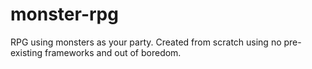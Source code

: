 # monster-rpg
RPG using monsters as your party. Created from scratch using no pre-existing frameworks and out of boredom.
